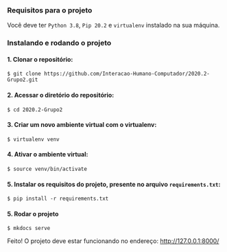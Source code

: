 ### Requisitos para o projeto

Você deve ter `Python 3.8`, `Pip 20.2` e `virtualenv` instalado na sua máquina.

### Instalando e rodando o projeto

#### 1. Clonar o repositório:

```
$ git clone https://github.com/Interacao-Humano-Computador/2020.2-Grupo2.git
```

#### 2. Acessar o diretório do repositório:

```
$ cd 2020.2-Grupo2
```

#### 3. Criar um novo ambiente virtual com o virtualenv:

```
$ virtualenv venv
```

#### 4. Ativar o ambiente virtual:

```
$ source venv/bin/activate
```

#### 5. Instalar os requisitos do projeto, presente no arquivo `requirements.txt`:

```
$ pip install -r requirements.txt
```

#### 5. Rodar o projeto

```
$ mkdocs serve
```

Feito!
O projeto deve estar funcionando no endereço: http://127.0.0.1:8000/
